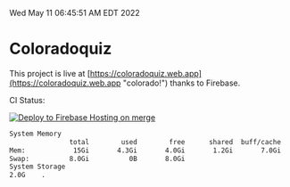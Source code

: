 Wed May 11 06:45:51 AM EDT 2022

# Coloradoquiz


This project is live at [https://coloradoquiz.web.app](https://coloradoquiz.web.app "colorado!") thanks to Firebase.

CI Status: 

[![Deploy to Firebase Hosting on merge](https://github.com/teamkushal/coloradoquiz/actions/workflows/firebase-hosting-merge.yml/badge.svg)](https://github.com/teamkushal/coloradoquiz/actions/workflows/firebase-hosting-merge.yml)

```bash
System Memory
               total        used        free      shared  buff/cache   available
Mem:            15Gi       4.3Gi       4.0Gi       1.2Gi       7.0Gi       9.5Gi
Swap:          8.0Gi          0B       8.0Gi
System Storage
2.0G	.
```
